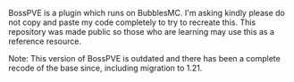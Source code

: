 BossPVE is a plugin which runs on BubblesMC. I'm asking kindly please do not copy and paste my code completely to try to recreate this. This repository was made public so those who are learning may use this as a reference resource.

Note: This version of BossPVE is outdated and there has been a complete recode of the base since, including migration to 1.21.
